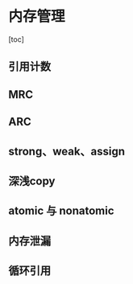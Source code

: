 # 内存管理

[toc]

## 引用计数



## MRC



## ARC



## strong、weak、assign



## 深浅copy



## atomic 与 nonatomic



## 内存泄漏



## 循环引用





















